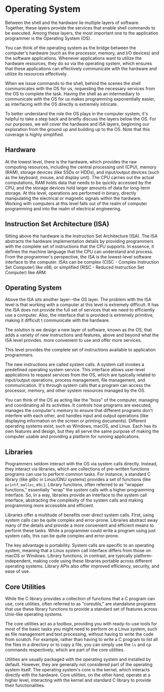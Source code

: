 # Operating System

Between the shell and the hardware lie multiple layers of software. Together, these layers provide the services that enable shell commands to be executed. Among these layers, the most important one to the application programmer is the Operating System (OS).

You can think of the operating system as the bridge between the computer's hardware (such as the processor, memory, and I/O devices) and the software applications. Whenever applications want to utilize the hardware resources, they do so via the operating system, which ensures that these applications can effectively communicate with the hardware and utilize its resources effectively.

When we issue commands to the shell, behind the scenes the shell communicates with the OS for us, requesting the necessary services from the OS to complete the task. Having the shell as an intermediary to communicate with the OS for us makes programming exponentially easier, as interfacing with the OS directly is extremely intricate.&#x20;

To better understand the role the OS plays in the computer system, it's helpful to take a step back and briefly discuss the layers below the OS. For our purposes, we will cover the hardware and ISA layers, beginning our exploration from the ground up and building up to the OS. Note that this coverage is highly simplified.

## **Hardware**

At the lowest level, there is the hardware, which provides the raw computing resources, including the central processing unit (CPU), memory (RAM), storage devices (like SSDs or HDDs), and input/output devices (such as the keyboard, mouse, and display unit). The CPU carries out the actual computations, RAM holds data that needs to be quickly accessed by the CPU, and the storage devices hold larger amounts of data for long-term storage. At this level, operations are performed in binary, directly manipulating the electrical or magnetic signals within the hardware. Working with computers at this level falls out of the realm of computer programming and into the realm of electrical engineering.

## **Instruction Set Architecture (ISA)**

Sitting above the hardware is the Instruction Set Architecture (ISA). The ISA abstracts the hardware implementation details by providing programmers with the complete set of instructions that the CPU supports. In essence, it defines the machine language that the CPU can understand and process. From the programmer's perspective, the ISA is the lowest-level software interface to the computer. ISAs can be complex (CISC - Complex Instruction Set Computer) like x86, or simplified (RISC - Reduced Instruction Set Computer) like ARM.&#x20;

## **Operating System**

Above the ISA sits another layer--the OS layer. The problem with the ISA level is that working with a computer at this level is extremely difficult.  It has the ISA does not provide the full set of services that we need to efficiently use a computer. Also, the interface that is provided is extremely primitive, making it difficult t communicate with the hardware.

The solution is we design a new layer of software, known as the OS, that adds a variety of new instructions and features, above and beyond what the ISA level provides. more convenient to use and offer more services.

This level provides the complete set of instructions available to application programmers.

The new instructions are called system calls. A system call invokes a predefined operating system service. This interface allows user-level applications to request services from the OS, which are typically related to input/output operations, process management, file management, and communication. It's through system calls that a program can access the processor, memory, and other system resources managed by the OS.

You can think of the OS as acting like the "boss" of the computer, managing and coordinating all its activities. It controls how programs are executed, manages the computer's memory to ensure that different programs don't interfere with each other, and handles input and output operations (like displaying information on the screen or printing documents). Different operating systems exist, such as Windows, macOS, and Linux. Each has its own features and design, but they all serve the same purpose of making the computer usable and providing a platform for running applications.

## Libraries

Programmers seldom interact with the OS via system calls directly. Instead, they interact via libraries, which are collections of pre-written functions programs can use to perform common tasks. For instance, a standard C library (like _glibc_ in Linux/GNU systems) provides a set of functions (like `printf`, `malloc`, etc.). Library functions, often referred to as "wrapper functions," essentially "wrap" the system calls with a higher programming interface. So, in a way, libraries provide an interface to the system call interface, abstracting the complexity of the system calls and making programming more accessible and efficient.&#x20;

Libraries offer a multitude of benefits over direct system calls. First, using system calls can be quite complex and error-prone. Libraries abstract away many of the details and provide a more convenient and efficient means to perform these tasks. While a programmer could write a program using just system calls, this can be quite complex and error-prone.

The key advantage is portability. System calls are specific to an operating system, meaning that a Linux system call interface differs from those on macOS or Windows. Library functions, in contrast, are typically platform-independent, making code using these libraries portable across different operating systems. Library APIs also offer improved efficiency, security, and ease of use.

## **Core Utilities**

While the C library provides a collection of functions that a C program can use, core utilities, often referred to as "coreutils," are standalone programs that use these library functions to provide a standard set of features across Unix-like operating systems.

The core utilities act as a toolbox, providing you with ready-to-use tools for most of the basic tasks you might need to perform on a Linux system, such as file management and text processing, without having to write the code from scratch. For example, rather than having to write a C program to list all the files in a directory or to copy a file, you can simply use the `ls` and cp commands respectively, which are part of the core utilities.&#x20;

Utilities are usually packaged with the operating system and installed by default. However, they are generally not considered part of the operating system itself. The operating system's core is the kernel, which interacts directly with the hardware. Core utilities, on the other hand, operate at a higher level, interacting with the kernel and standard C library to provide their functionalities.



